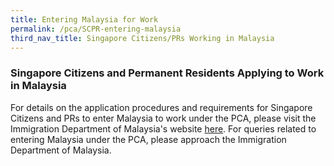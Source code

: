 ```yaml
---
title: Entering Malaysia for Work
permalink: /pca/SCPR-entering-malaysia
third_nav_title: Singapore Citizens/PRs Working in Malaysia
---
```

### **Singapore Citizens and Permanent Residents Applying to Work in Malaysia**

For details on the application procedures and requirements for Singapore Citizens and PRs to enter Malaysia to work under the PCA, please visit the Immigration Department of Malaysia's website <a href="https://mtp.imi.gov.my/myTravelPass/main?termConditionPCA" target="_blank">here</a>. For queries related to entering Malaysia under the PCA, please approach the Immigration Department of Malaysia.
